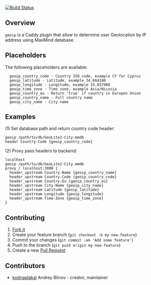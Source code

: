 [![Build Status](https://travis-ci.org/kodnaplakal/caddy-geoip.svg?branch=master)](https://travis-ci.org/kodnaplakal/caddy-geoip)
## Overview

`geoip` is a Caddy plugin that allow to determine user Geolocation by IP address using MaxMind database.

## Placeholders

The following placeholders are available:

```
  geoip_country_code - Country ISO code, example CY for Cyprus
  geoip_latitude - Latitude, example 34.684100
  geoip_longitude - Longitude, example 33.037900
  geoip_time_zone - Time zone, example Asia/Nicosia
  geoip_country_eu - Return 'true' if country in Europen Union
  geoip_country_name - Full country name
  geoip_city_name - City name
```


## Examples

(1) Set database path and return country code header:

```
geoip /path/to/db/GeoLite2-City.mmdb
header Country-Code {geoip_country_code}
```

(2) Proxy pass headers to backend:

```
localhost
geoip /path/to/db/GeoLite2-City.mmdb
proxy / localhost:3000 {
  header_upstream Country-Name {geoip_country_name}
  header_upstream Country-Code {geoip_country_code}
  header_upstream Country-Eu {geoip_country_eu}
  header_upstream City-Name {geoip_city_name}
  header_upstream Latitude {geoip_latitude}
  header_upstream Longitude {geoip_longitude}
  header_upstream Time-Zone {geoip_time_zone}
}
```

## Contributing

1. [Fork it](https://github.com/kodnaplakal/caddy-geoip/fork)
2. Create your feature branch (`git checkout -b my-new-feature`)
3. Commit your changes (`git commit -am 'Add some feature'`)
4. Push to the branch (`git push origin my-new-feature`)
5. Create a new [Pull Request](https://github.com/kodnaplakal/caddy-geoip/pulls)

## Contributors

- [kodnaplakal](https://github.com/kodnaplakal) Andrey Blinov - creator, maintainer
